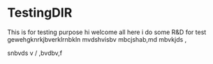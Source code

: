 # TestingDIR
This is for testing purpose
hi welcome all 
here i do some R&D for test
gewehgknrkjbverklrnbkln
mvdshvisbv
mbcjshab,md
mbvkjds ,

snbvds v /
,bvdbv,f
